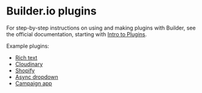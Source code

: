 # Builder.io plugins

For step-by-step instructions on using and making plugins with Builder, see the official documentation, starting with [Intro to Plugins](https://www.builder.io/c/docs/plugins-intro).

Example plugins:

- [Rich text](rich-text)
- [Cloudinary](cloudinary)
- [Shopify](shopify)
- [Async dropdown](async-dropdown)
- [Campaign app](example-app-campaign-builder)
